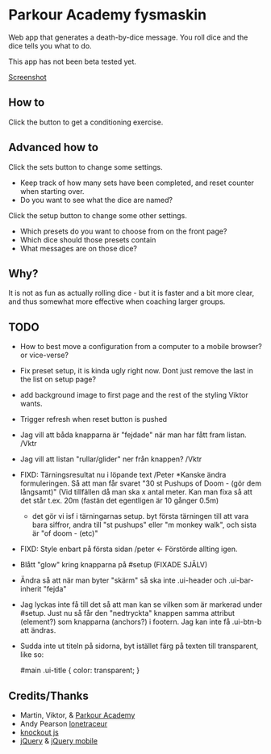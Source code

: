 Parkour Academy fysmaskin
=========================

Web app that generates a death-by-dice message. You roll dice and the dice tells you what to do.

This app has not been beta tested yet.

[Screenshot](scr_pa.png)

How to
------
Click the button to get a conditioning exercise.


Advanced how to
---------------
Click the sets button to change some settings.
* Keep track of how many sets have been completed, and reset counter when starting over.
* Do you want to see what the dice are named?

Click the setup button to change some other settings.
* Which presets do you want to choose from on the front page?
* Which dice should those presets contain
* What messages are on those dice?


Why?
---
It is not as fun as actually rolling dice - but it is faster and a bit more clear, and thus somewhat more effective when coaching larger groups. 


TODO
----
* How to best move a configuration from a computer to a mobile browser? or vice-verse?
* Fix preset setup, it is kinda ugly right now. Dont just remove the last in the list on setup page?
* add background image to first page and the rest of the styling Viktor wants.
* Trigger refresh when reset button is pushed

* Jag vill att båda knapparna är "fejdade" när man har fått fram listan. /Vktr
* Jag vill att listan "rullar/glider" ner från knappen? /Vktr
* FIXD: Tärningsresultat nu i löpande text /Peter
	*Kanske ändra formuleringen. Så att man får svaret "30 st Pushups of Doom - (gör dem långsamt)"
	(Vid tillfällen då man ska x antal meter. Kan man fixa så att det står t.ex. 20m (fastän det egentligen är 10 gånger 0.5m)
	* det gör vi isf i tärningarnas setup. byt första tärningen till att vara bara siffror, andra till "st pushups" eller "m monkey walk", och sista är "of doom - (etc)"
* FIXD: Style enbart på första sidan /peter <- Förstörde allting igen.
* Blått "glow" kring knapparna på #setup (FIXADE SJÄLV)
* Ändra så att när man byter "skärm" så ska inte .ui-header och .ui-bar-inherit "fejda"
* Jag lyckas inte få till det så att man kan se vilken som är markerad under #setup. Just nu så 
får den "nedtryckta" knappen samma attribut (element?) som knapparna (anchors?) i footern. Jag kan inte få .ui-btn-b att ändras.

* Sudda inte ut titeln på sidorna, byt istället färg på texten till transparent, like so:

    #main .ui-title {
      color: transparent;
    }

Credits/Thanks
--------------
* Martin, Viktor, & [Parkour Academy](http://www.parkouracademy.se)
* Andy Pearson [lonetraceur](http://instagram.com/lonetraceur?modal=true)
* [knockout js](https://knockoutjs.com)
* [jQuery](http://jquery.com/) & [jQuery mobile](http://jquerymobile.com/)
